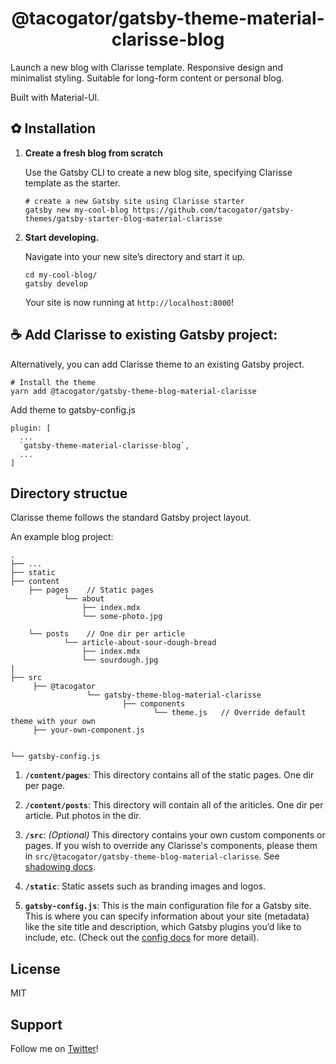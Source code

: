 <h1 align="center">
  @tacogator/gatsby-theme-material-clarisse-blog
</h1>

Launch a new blog with Clarisse template. Responsive design and minimalist styling.  Suitable for long-form content or personal blog.

Built with Material-UI.

## ✿ Installation

1. **Create a fresh blog from scratch**

    Use the Gatsby CLI to create a new blog site, specifying Clarisse template as the starter.

    ```shell
    # create a new Gatsby site using Clarisse starter
    gatsby new my-cool-blog https://github.com/tacogator/gatsby-themes/gatsby-starter-blog-material-clarisse
    ```

2.  **Start developing.**

    Navigate into your new site’s directory and start it up.

    ```shell
    cd my-cool-blog/
    gatsby develop
    ```

    Your site is now running at `http://localhost:8000`!


## ☕️ Add Clarisse to existing Gatsby project: 

Alternatively, you can add Clarisse theme to an existing Gatsby project.

```shell
# Install the theme
yarn add @tacogator/gatsby-theme-blog-material-clarisse

```

Add theme to gatsby-config.js

```shell
plugin: [
  ...
  `gatsby-theme-material-clarisse-blog`,
  ...
]

```

## Directory structue

Clarisse theme follows the standard Gatsby project layout. 

An example blog project:

    .
    ├── ...
    ├── static
    ├── content
        ├── pages    // Static pages
                └── about              
                    ├── index.mdx
                    └── some-photo.jpg

        └── posts    // One dir per article
                └── article-about-sour-dough-bread   
                    ├── index.mdx
                    └── sourdough.jpg
    |                
    ├── src
         ├── @tacogator
                     └── gatsby-theme-blog-material-clarisse  
                             ├── components
                                    └── theme.js   // Override default theme with your own
         ├── your-own-component.js  
         
                                
    └── gatsby-config.js  
    

1.  **`/content/pages`**: This directory contains all of the static pages.  One dir per page.

2.  **`/content/posts`**: This directory will contain all of the ariticles.  One dir per article.  Put photos in the dir.

3.  **`/src`**: *(Optional)* This directory contains your own custom components or pages.  If you wish to override any Clarisse's components, please them in `src/@tacogator/gatsby-theme-blog-material-clarisse`.  See [shadowing docs](https://www.gatsbyjs.org/docs/themes/shadowing/).

4. **`/static`**: Static assets such as branding images and logos.

4.  **`gatsby-config.js`**: This is the main configuration file for a Gatsby site. This is where you can specify information about your site (metadata) like the site title and description, which Gatsby plugins you’d like to include, etc. (Check out the [config docs](https://www.gatsbyjs.org/docs/gatsby-config/) for more detail).

## License
MIT

## Support

Follow me on [Twitter](https://twitter.com/nacho_codes)!
